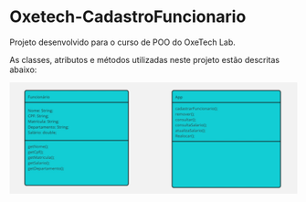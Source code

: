 # Oxetech-CadastroFuncionario

Projeto desenvolvido para o curso de POO do OxeTech Lab.

As classes, atributos e métodos utilizadas neste projeto estão descritas abaixo:

![diagram](image/diagrama.jpg "UML Class Diagram")